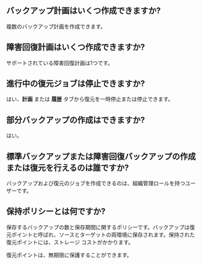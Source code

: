 バックアップ計画はいくつ作成できますか?
---------------------------------------

複数のバックアップ計画を作成できます。

障害回復計画はいくつ作成できますか?
-----------------------------------

サポートされている障害回復計画は1つです。

進行中の復元ジョブは停止できますか?
-----------------------------------

はい、**計画** または **履歴** タブから復元を一時停止または停止できます。

部分バックアップの作成はできますか?
-----------------------------------

はい。

標準バックアップまたは障害回復バックアップの作成または復元を行えるのは誰ですか?
-------------------------------------------------------------------------------

バックアップおよび復元のジョブを作成できるのは、組織管理ロールを持つユーザーです。

保持ポリシーとは何ですか?
-------------------------

保存するバックアップの数と保存期間に関するポリシーです。バックアップは復元ポイントと呼ばれ、ソースとターゲットの両環境に保存されます。保持された復元ポイントには、ストレージ コストがかかります。

復元ポイントは、無期限に保護することができます。

